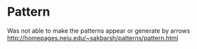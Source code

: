 # Pattern
Was not able to make the patterns appear or generate by arrows
http://homepages.neiu.edu/~sakbarsh/patterns/pattern.html

